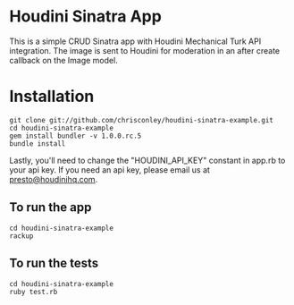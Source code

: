 Houdini Sinatra App
================================
This is a simple CRUD Sinatra app with Houdini Mechanical Turk API integration. The image is sent to Houdini for moderation in an after create callback on the Image model.


Installation
================================

    git clone git://github.com/chrisconley/houdini-sinatra-example.git
    cd houdini-sinatra-example
    gem install bundler -v 1.0.0.rc.5
    bundle install

Lastly, you'll need to change the "HOUDINI_API_KEY" constant in app.rb to your api key. If you need an api key, please email us at presto@houdinihq.com.

To run the app
--------------------------------

    cd houdini-sinatra-example
    rackup

To run the tests
--------------------------------

    cd houdini-sinatra-example
    ruby test.rb

